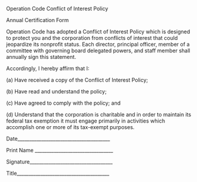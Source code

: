 Operation Code
Conflict of Interest Policy


Annual Certification Form

Operation Code has adopted a Conflict of Interest Policy which is designed to protect you and the corporation from conflicts of interest that could jeopardize its nonprofit status. Each director, principal officer, member of a committee with governing board delegated powers, and staff member shall annually sign this statement. 


Accordingly, I hereby affirm that I:

(a)   Have received a copy of the Conflict of Interest Policy;


(b)   Have read and understand the policy;

(c)   Have agreed to comply with the policy; and

(d)   Understand that the corporation is charitable and in order to maintain its federal tax exemption it must engage primarily in activities which accomplish one or more of its tax-exempt purposes.



Date_______________________________________

Print Name _________________________________

Signature___________________________________

Title_______________________________________

 

